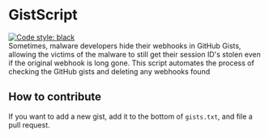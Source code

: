 # GistScript
<a href="https://github.com/psf/black"><img alt="Code style: black" src="https://img.shields.io/badge/code%20style-black-000000.svg"></a><br>
Sometimes, malware developers hide their webhooks in GitHub Gists, allowing the victims of the malware to still get their session ID's stolen even if the original webhook is long gone. This script automates the process of checking the GitHub gists and deleting any webhooks found
## How to contribute
If you want to add a new gist, add it to the bottom of `gists.txt`, and file a pull request.
